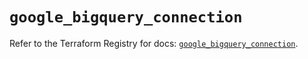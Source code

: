 # `google_bigquery_connection`

Refer to the Terraform Registry for docs: [`google_bigquery_connection`](https://registry.terraform.io/providers/hashicorp/google-beta/5.28.0/docs/resources/google_bigquery_connection).
